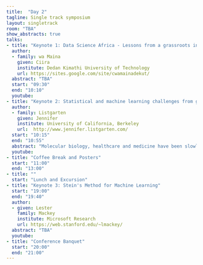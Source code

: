 ```yaml
---
title:  "Day 2"
tagline: Single track symposium
layout: singletrack
room: "TBA"
show_abstracts: true
talks:
- title: "Keynote 1: Data Science Africa - Lessons from a grassroots initiative"
  author: 
  - family: wa Maina 
    given: Ciira
    institute: Dedan Kimathi University of Technology 
    url: https://sites.google.com/site/cwamainadekut/
  abstract: "TBA"
  start: "09:30"
  end: "10:10"
  youtube: 
- title: "Keynote 2: Statistical and machine learning challenges from genetics to CRISPR gene editing"
  author:
  - family: Listgarten
    given: Jennifer
    institute: University of California, Berkeley
    url:  http://www.jennifer.listgarten.com/
  start: "10:15"
  end: "10:55"
  abstract: "Molecular biology, healthcare and medicine have been slowly morphing into large-scale, data driven sciences dependent on machine learning and applied statistics. Many of the same challenges from other domains are applicable here: causality vs association; covariate shift; hidden confounders; heterogenous target space; model validation; (multiple) hypothesis testing; feature engineering (owing to relatively small data sets). In this talk, I will go over domain-specific instantiations of some of these problems, along with proposed solutions. In particular, I will start by presenting modelling challenges in finding the genetic underpinnings of disease, which is important for screening, treatment, drug development. Assuming that we have uncovered genetic causes, genome editing—which is about deleting or changing parts of the genetic code—will one day let us fix the genome in a bespoke manner. Editing will also help researchers understand mechanisms of disease, enable precision medicine and drug development, to name just a few more important applications. I will close this talk by discussing how we have advanced CRISPR gene editing with machine learning."
  youtube: 
- title: "Coffee Break and Posters"
  start: "11:00"
  end: "13:00"
- title: ""
  start: "Lunch and Excursion"
- title: "Keynote 3: Stein's Method for Machine Learning"
  start: "19:00"
  end: "19:40"
  author: 
  - given: Lester
    family: Mackey 
    institute: Microsoft Research
    url: https://web.stanford.edu/~lmackey/
  abstract: "TBA"
  youtube: 
- title: "Conference Banquet"
  start: "20:00"
  end: "21:00"
---
```

